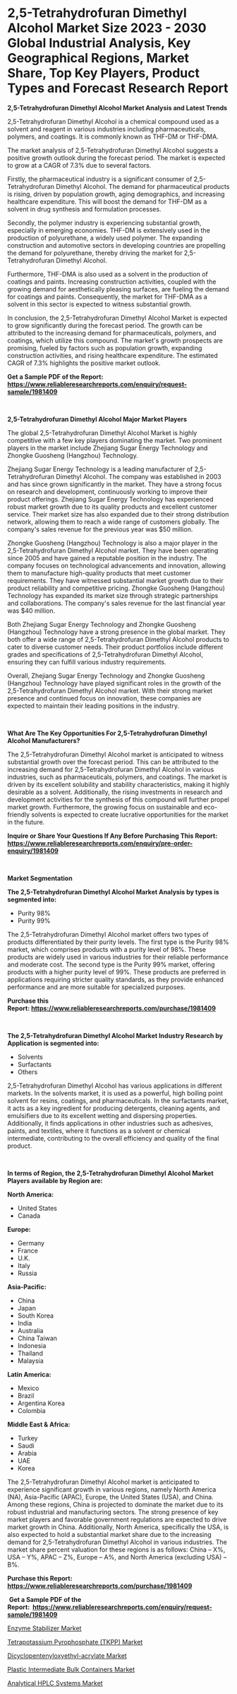 <p><h1>2,5-Tetrahydrofuran Dimethyl Alcohol Market Size 2023 - 2030 Global Industrial Analysis, Key Geographical Regions, Market Share, Top Key Players, Product Types and Forecast Research Report</h1></p><p><strong>2,5-Tetrahydrofuran Dimethyl Alcohol Market Analysis and Latest Trends</strong></p>
<p><p>2,5-Tetrahydrofuran Dimethyl Alcohol is a chemical compound used as a solvent and reagent in various industries including pharmaceuticals, polymers, and coatings. It is commonly known as THF-DM or THF-DMA.</p><p>The market analysis of 2,5-Tetrahydrofuran Dimethyl Alcohol suggests a positive growth outlook during the forecast period. The market is expected to grow at a CAGR of 7.3% due to several factors.</p><p>Firstly, the pharmaceutical industry is a significant consumer of 2,5-Tetrahydrofuran Dimethyl Alcohol. The demand for pharmaceutical products is rising, driven by population growth, aging demographics, and increasing healthcare expenditure. This will boost the demand for THF-DM as a solvent in drug synthesis and formulation processes.</p><p>Secondly, the polymer industry is experiencing substantial growth, especially in emerging economies. THF-DM is extensively used in the production of polyurethane, a widely used polymer. The expanding construction and automotive sectors in developing countries are propelling the demand for polyurethane, thereby driving the market for 2,5-Tetrahydrofuran Dimethyl Alcohol.</p><p>Furthermore, THF-DMA is also used as a solvent in the production of coatings and paints. Increasing construction activities, coupled with the growing demand for aesthetically pleasing surfaces, are fueling the demand for coatings and paints. Consequently, the market for THF-DMA as a solvent in this sector is expected to witness substantial growth.</p><p>In conclusion, the 2,5-Tetrahydrofuran Dimethyl Alcohol Market is expected to grow significantly during the forecast period. The growth can be attributed to the increasing demand for pharmaceuticals, polymers, and coatings, which utilize this compound. The market's growth prospects are promising, fueled by factors such as population growth, expanding construction activities, and rising healthcare expenditure. The estimated CAGR of 7.3% highlights the positive market outlook.</p></p>
<p><strong>Get a Sample PDF of the Report:&nbsp; <a href="https://www.reliableresearchreports.com/enquiry/request-sample/1981409">https://www.reliableresearchreports.com/enquiry/request-sample/1981409</a></strong></p>
<p>&nbsp;</p>
<p><strong>2,5-Tetrahydrofuran Dimethyl Alcohol Major Market Players</strong></p>
<p><p>The global 2,5-Tetrahydrofuran Dimethyl Alcohol Market is highly competitive with a few key players dominating the market. Two prominent players in the market include Zhejiang Sugar Energy Technology and Zhongke Guosheng (Hangzhou) Technology.</p><p>Zhejiang Sugar Energy Technology is a leading manufacturer of 2,5-Tetrahydrofuran Dimethyl Alcohol. The company was established in 2003 and has since grown significantly in the market. They have a strong focus on research and development, continuously working to improve their product offerings. Zhejiang Sugar Energy Technology has experienced robust market growth due to its quality products and excellent customer service. Their market size has also expanded due to their strong distribution network, allowing them to reach a wide range of customers globally. The company's sales revenue for the previous year was $50 million.</p><p>Zhongke Guosheng (Hangzhou) Technology is also a major player in the 2,5-Tetrahydrofuran Dimethyl Alcohol market. They have been operating since 2005 and have gained a reputable position in the industry. The company focuses on technological advancements and innovation, allowing them to manufacture high-quality products that meet customer requirements. They have witnessed substantial market growth due to their product reliability and competitive pricing. Zhongke Guosheng (Hangzhou) Technology has expanded its market size through strategic partnerships and collaborations. The company's sales revenue for the last financial year was $40 million.</p><p>Both Zhejiang Sugar Energy Technology and Zhongke Guosheng (Hangzhou) Technology have a strong presence in the global market. They both offer a wide range of 2,5-Tetrahydrofuran Dimethyl Alcohol products to cater to diverse customer needs. Their product portfolios include different grades and specifications of 2,5-Tetrahydrofuran Dimethyl Alcohol, ensuring they can fulfill various industry requirements.</p><p>Overall, Zhejiang Sugar Energy Technology and Zhongke Guosheng (Hangzhou) Technology have played significant roles in the growth of the 2,5-Tetrahydrofuran Dimethyl Alcohol market. With their strong market presence and continued focus on innovation, these companies are expected to maintain their leading positions in the industry.</p></p>
<p>&nbsp;</p>
<p><strong>What Are The Key Opportunities For 2,5-Tetrahydrofuran Dimethyl Alcohol Manufacturers?</strong></p>
<p><p>The 2,5-Tetrahydrofuran Dimethyl Alcohol market is anticipated to witness substantial growth over the forecast period. This can be attributed to the increasing demand for 2,5-Tetrahydrofuran Dimethyl Alcohol in various industries, such as pharmaceuticals, polymers, and coatings. The market is driven by its excellent solubility and stability characteristics, making it highly desirable as a solvent. Additionally, the rising investments in research and development activities for the synthesis of this compound will further propel market growth. Furthermore, the growing focus on sustainable and eco-friendly solvents is expected to create lucrative opportunities for the market in the future.</p></p>
<p><strong>Inquire or Share Your Questions If Any Before Purchasing This Report: <a href="https://www.reliableresearchreports.com/enquiry/pre-order-enquiry/1981409">https://www.reliableresearchreports.com/enquiry/pre-order-enquiry/1981409</a></strong></p>
<p>&nbsp;</p>
<p><strong>Market Segmentation</strong></p>
<p><strong>The 2,5-Tetrahydrofuran Dimethyl Alcohol Market Analysis by types is segmented into:</strong></p>
<p><ul><li>Purity 98%</li><li>Purity 99%</li></ul></p>
<p><p>The 2,5-Tetrahydrofuran Dimethyl Alcohol market offers two types of products differentiated by their purity levels. The first type is the Purity 98% market, which comprises products with a purity level of 98%. These products are widely used in various industries for their reliable performance and moderate cost. The second type is the Purity 99% market, offering products with a higher purity level of 99%. These products are preferred in applications requiring stricter quality standards, as they provide enhanced performance and are more suitable for specialized purposes.</p></p>
<p><strong>Purchase this Report:&nbsp;<a href="https://www.reliableresearchreports.com/purchase/1981409">https://www.reliableresearchreports.com/purchase/1981409</a></strong></p>
<p>&nbsp;</p>
<p><strong>The 2,5-Tetrahydrofuran Dimethyl Alcohol Market Industry Research by Application is segmented into:</strong></p>
<p><ul><li>Solvents</li><li>Surfactants</li><li>Others</li></ul></p>
<p><p>2,5-Tetrahydrofuran Dimethyl Alcohol has various applications in different markets. In the solvents market, it is used as a powerful, high boiling point solvent for resins, coatings, and pharmaceuticals. In the surfactants market, it acts as a key ingredient for producing detergents, cleaning agents, and emulsifiers due to its excellent wetting and dispersing properties. Additionally, it finds applications in other industries such as adhesives, paints, and textiles, where it functions as a solvent or chemical intermediate, contributing to the overall efficiency and quality of the final product.</p></p>
<p>&nbsp;</p>
<p><strong>In terms of Region, the 2,5-Tetrahydrofuran Dimethyl Alcohol Market Players available by Region are:</strong></p>
<p>
    <p> <strong> North America: </strong>
        <ul>
            <li>United States</li>
            <li>Canada</li>
        </ul>
        </p> 
    <p> <strong> Europe: </strong>
        <ul>
            <li>Germany</li>
            <li>France</li>
            <li>U.K.</li>
            <li>Italy</li>
            <li>Russia</li>
        </ul>
        </p> 
    <p> <strong> Asia-Pacific: </strong>
        <ul>
            <li>China</li>
            <li>Japan</li>
            <li>South Korea</li>
            <li>India</li>
            <li>Australia</li>
            <li>China Taiwan</li>
            <li>Indonesia</li>
            <li>Thailand</li>
            <li>Malaysia</li>
        </ul>
        </p> 
    <p> <strong> Latin America: </strong>
        <ul>
            <li>Mexico</li>
            <li>Brazil</li>
            <li>Argentina Korea</li>
            <li>Colombia</li>
        </ul>
        </p> 
    <p> <strong> Middle East & Africa: </strong>
        <ul>
            <li>Turkey</li>
            <li>Saudi</li>
            <li>Arabia</li>
            <li>UAE</li>
            <li>Korea</li>
        </ul>
    </p>
    </p>
<p><p>The 2,5-Tetrahydrofuran Dimethyl Alcohol market is anticipated to experience significant growth in various regions, namely North America (NA), Asia-Pacific (APAC), Europe, the United States (USA), and China. Among these regions, China is projected to dominate the market due to its robust industrial and manufacturing sectors. The strong presence of key market players and favorable government regulations are expected to drive market growth in China. Additionally, North America, specifically the USA, is also expected to hold a substantial market share due to the increasing demand for 2,5-Tetrahydrofuran Dimethyl Alcohol in various industries. The market share percent valuation for these regions is as follows: China – X%, USA – Y%, APAC – Z%, Europe – A%, and North America (excluding USA) – B%.</p></p>
<p><strong>Purchase this Report: <a href="https://www.reliableresearchreports.com/purchase/1981409">https://www.reliableresearchreports.com/purchase/1981409</a></strong></p>
<p>&nbsp;<strong>Get a Sample PDF of the Report:&nbsp;&nbsp;<a href="https://www.reliableresearchreports.com/enquiry/request-sample/1981409">https://www.reliableresearchreports.com/enquiry/request-sample/1981409</a></strong></p>
<p><strong></strong></p>
<p><p><a href="https://medium.com/@elyssablick/enzyme-stabilizer-market-furnishes-information-on-market-share-market-trends-and-market-growth-993597628f69">Enzyme Stabilizer Market</a></p><p><a href="https://www.linkedin.com/pulse/decoding-tetrapotassium-pyrophosphate-tkpp-market-deep-dive-3proe/">Tetrapotassium Pyrophosphate (TKPP) Market</a></p><p><a href="https://github.com/Chiragrp22/Market-Research-Report-List-1/blob/main/dicyclopentenyloxyethyl-acrylate-market.md">Dicyclopentenyloxyethyl-acrylate Market</a></p><p><a href="https://medium.com/@shanelerde/plastic-intermediate-bulk-containers-market-furnishes-information-on-market-share-market-trends-34d2d6ecf23c">Plastic Intermediate Bulk Containers Market</a></p><p><a href="https://github.com/ChiragRP21/Market-Research-Report-List-1/blob/main/analytical-hplc-systems-market.md">Analytical HPLC Systems Market</a></p></p>